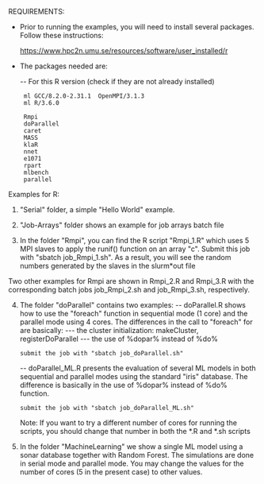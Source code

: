 REQUIREMENTS:

   * Prior to running the examples, you will need to install several packages.
   Follow these instructions:

       https://www.hpc2n.umu.se/resources/software/user_installed/r

   * The packages needed are:

     -- For this R version (check if they are not already installed)

          ml GCC/8.2.0-2.31.1  OpenMPI/3.1.3
          ml R/3.6.0

          Rmpi
          doParallel
          caret
          MASS
          klaR
          nnet
          e1071
          rpart
          mlbench
          parallel
        
Examples for R:
   1) "Serial" folder, a simple "Hello World" example.

   2) "Job-Arrays" folder shows an example for job arrays batch file

   3) In the folder "Rmpi", you can find the R script "Rmpi_1.R" which uses 5
   MPI slaves to apply the runif() function on an array "c". Submit this job
   with "sbatch job_Rmpi_1.sh". As a result, you will see the random numbers
   generated by the slaves in the slurm*out file

   Two other examples for Rmpi are shown in Rmpi_2.R and Rmpi_3.R with the
   corresponding batch jobs job_Rmpi_2.sh and job_Rmpi_3.sh, respectively.

   4) The folder "doParallel" contains two examples:
       -- doParallel.R shows how to use the "foreach" function in sequential mode
       (1 core) and the parallel mode using 4 cores. The differences in the
       call to "foreach" for  are basically:
             --- the cluster initialization: makeCluster, registerDoParallel
             --- the use of %dopar% instead of %do%
          
          submit the job with "sbatch job_doParallel.sh"

       -- doParallel_ML.R presents the evaluation of several ML models in both
       sequential and parallel modes using the standard "iris" database. The 
       difference is basically in the use of %dopar% instead of %do% function. 

          submit the job with "sbatch job_doParallel_ML.sh" 

       Note: If you want to try a different number of cores for running the 
       scripts, you should change that number in both the *.R and *.sh scripts

   5) In the folder "MachineLearning" we show a single ML model using a sonar database
   together with Random Forest. The simulations are done in serial mode and parallel
   mode. You may change the values for the number of cores (5 in the present case) 
   to other values.

